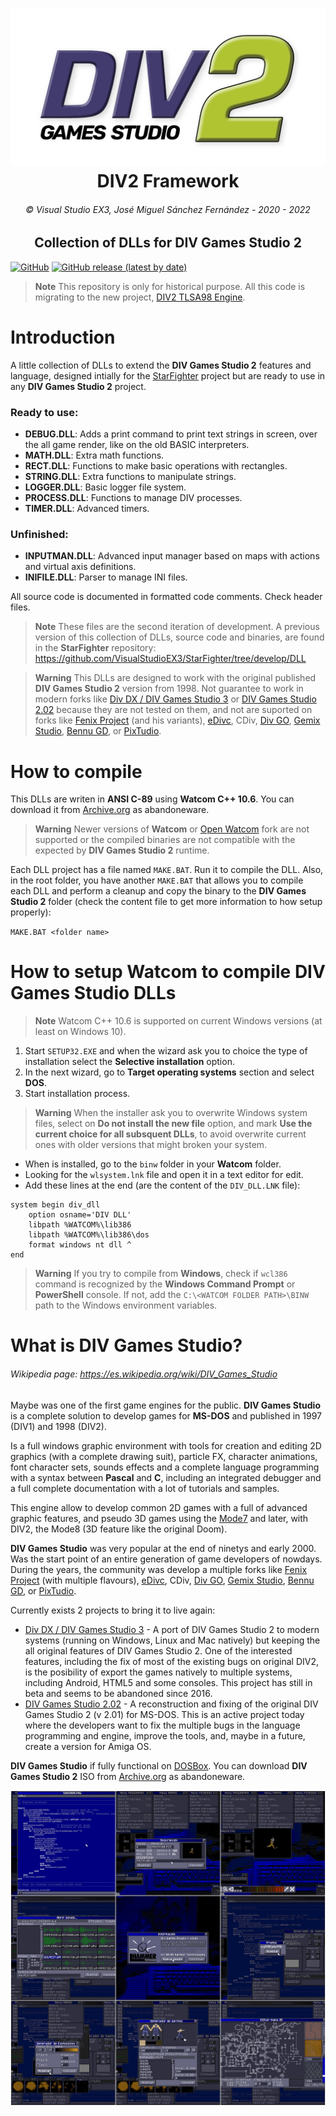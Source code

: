 <h1 align="center">
<img src="https://github.com/VisualStudioEX3/VisualStudioEX3/blob/master/Shared/Images/div_games_studio/div2_logo/div2_logo.png" alt="DIV Games Studio 2 logo" width="512" />
<br>
DIV2 Framework</h1>
<h6 align="center">© Visual Studio EX3, José Miguel Sánchez Fernández - 2020 - 2022</h6>
<h2 align="center">Collection of DLLs for DIV Games Studio 2</h2>

[![GitHub](https://img.shields.io/github/license/VisualStudioEX3/div2-framework?color=yellow)](https://opensource.org/licenses/MIT)
[![GitHub release (latest by date)](https://img.shields.io/github/v/release/VisualStudioEX3/div2-framework?color=green)](https://github.com/VisualStudioEX3/div2-framework/releases/)

> **Note**
> This repository is only for historical purpose. All this code is migrating to the new project, [DIV2 TLSA98 Engine](https://github.com/VisualStudioEX3/div2-tlsa98-engine).

# Introduction

A little collection of DLLs to extend the **DIV Games Studio 2** features and language, designed intially for the [StarFighter](https://github.com/VisualStudioEX3/StarFighter) project but are ready to use in any **DIV Games Studio 2** project.

### Ready to use:
- **DEBUG.DLL**: Adds a print command to print text strings in screen, over the all game render, like on the old BASIC interpreters.
- **MATH.DLL**: Extra math functions.
- **RECT.DLL**: Functions to make basic operations with rectangles.
- **STRING.DLL**: Extra functions to manipulate strings.
- **LOGGER.DLL**: Basic logger file system.
- **PROCESS.DLL**: Functions to manage DIV processes.
- **TIMER.DLL**: Advanced timers.

### Unfinished:
- **INPUTMAN.DLL**: Advanced input manager based on maps with actions and virtual axis definitions.
- **INIFILE.DLL**: Parser to manage INI files.

All source code is documented in formatted code comments. Check header files.

> **Note**
> These files are the second iteration of development. A previous version of this collection of DLLs, source code and binaries, are found in the **StarFighter** repository: https://github.com/VisualStudioEX3/StarFighter/tree/develop/DLL

> **Warning**
> This DLLs are designed to work with the original published **DIV Games Studio 2** version from 1998. Not guarantee to work in modern forks like [Div DX / DIV Games Studio 3](https://github.com/DIVGAMES/DIV-Games-Studio) or [DIV Games Studio 2.02](https://github.com/vii1/DIV) because they are not tested on them, and not are suported on forks like [Fenix Project](https://web.archive.org/web/20071012230137/http://fenix.divsite.net/) (and his variants), [eDivc](https://github.com/vroman/edivc), CDiv, [Div GO](https://www.divgo.net/), [Gemix Studio](http://www.gemixstudio.com/), [Bennu GD](https://www.bennugd.org/), or [PixTudio](https://pixtudio.org/).

# How to compile
This DLLs are writen in **ANSI C-89** using **Watcom C++ 10.6**. You can download it from [Archive.org](https://archive.org/details/Watcom_C_10.6) as abandoneware. 

> **Warning**
> Newer versions of **Watcom** or [Open Watcom](https://github.com/open-watcom/open-watcom-v2) fork are not supported or the compiled binaries are not compatible with the expected by **DIV Games Studio 2** runtime.

Each DLL project has a file named `MAKE.BAT`. Run it to compile the DLL. Also, in the root folder, you have another `MAKE.BAT` that allows you to compile each DLL and perform a cleanup and copy the binary to the **DIV Games Studio 2** folder (check the content file to get more information to how setup properly):

`MAKE.BAT <folder name>`

# How to setup Watcom to compile DIV Games Studio DLLs
> **Note**
> Watcom C++ 10.6 is supported on current Windows versions (at least on Windows 10).

1. Start `SETUP32.EXE` and when the wizard ask you to choice the type of installation select the **Selective installation** option.
2. In the next wizard, go to **Target operating systems** section and select **DOS**.
3. Start installation process.

> **Warning**
> When the installer ask you to overwrite Windows system files, select on **Do not install the new file** option, and mark **Use the current choice for all subsquent DLLs**, to avoid overwrite current ones with older versions that might broken your system.

- When is installed, go to the `binw` folder in your **Watcom** folder.
- Looking for the `wlsystem.lnk` file and open it in a text editor for edit.
- Add these lines at the end (are the content of the `DIV_DLL.LNK` file):

```
system begin div_dll
    option osname='DIV DLL'
    libpath %WATCOM%\lib386 
    libpath %WATCOM%\lib386\dos
    format windows nt dll ^
end
```

> **Warning**
> If you try to compile from **Windows**, check if `wcl386` command is recognized by the **Windows Command Prompt** or **PowerShell** console. If not, add the `C:\<WATCOM FOLDER PATH>\BINW` path to the Windows environment variables.

# What is DIV Games Studio?

###### Wikipedia page: https://es.wikipedia.org/wiki/DIV_Games_Studio

Maybe was one of the first game engines for the public. **DIV Games Studio** is a complete solution to develop games for **MS-DOS** and published in 1997 (DIV1) and 1998 (DIV2). 

Is a full windows graphic environment with tools for creation and editing 2D graphics (with a complete drawing suit), particle FX, character animations, font character sets, sounds effects and a complete language programming with a syntax between **Pascal** and **C**, including an integrated debugger and a full complete documentation with a lot of tutorials and samples. 

This engine allow to develop common 2D games with a full of advanced graphic features, and pseudo 3D games using the [Mode7](https://en.wikipedia.org/wiki/Mode_7) and later, with DIV2, the Mode8 (3D feature like the original Doom).

**DIV Games Studio** was very popular at the end of ninetys and early 2000. Was the start point of an entire generation of game developers of nowdays. During the years, the community was develop a multiple forks like [Fenix Project](https://web.archive.org/web/20071012230137/http://fenix.divsite.net/) (with multiple flavours), [eDivc](https://github.com/vroman/edivc), CDiv, [Div GO](https://www.divgo.net/), [Gemix Studio](http://www.gemixstudio.com/), [Bennu GD](https://www.bennugd.org/), or [PixTudio](https://pixtudio.org/).

Currently exists 2 projects to bring it to live again:
* [Div DX / DIV Games Studio 3](https://github.com/DIVGAMES/DIV-Games-Studio) - A port of DIV Games Studio 2 to modern systems (running on Windows, Linux and Mac natively) but keeping the all original features of DIV Games Studio 2. One of the interested features, including the fix of most of the existing bugs on original DIV2, is the posibility of export the games natively to multiple systems, including Android, HTML5 and some consoles. This project has still in beta and seems to be abandoned since 2016.
* [DIV Games Studio 2.02](https://github.com/vii1/DIV) - A reconstruction and fixing of the original DIV Games Studio 2 (v 2.01) for MS-DOS. This is an active project today where the developers want to fix the multiple bugs in the language programming and engine, improve the tools, and, maybe in a future, create a version for Amiga OS.

**DIV Games Studio** if fully functional on [DOSBox](https://www.dosbox.com/). You can download **DIV Games Studio 2** ISO from [Archive.org](https://archive.org/details/div-games-studio-2) as abandoneware.

![DIV Games Studio 2 screenshots](https://github.com/VisualStudioEX3/VisualStudioEX3/blob/develop/Shared/Images/div_games_studio/div2_screen_mosaic.png)
